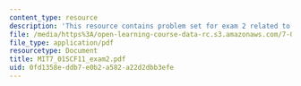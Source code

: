 ```yaml
---
content_type: resource
description: 'This resource contains problem set for exam 2 related to molecular biology. '
file: /media/https%3A/open-learning-course-data-rc.s3.amazonaws.com/7-01sc-fundamentals-of-biology-fall-2011/0fd1358eddb7e0b2a582a22d2dbb3efe_MIT7_01SCF11_exam2.pdf
file_type: application/pdf
resourcetype: Document
title: MIT7_01SCF11_exam2.pdf
uid: 0fd1358e-ddb7-e0b2-a582-a22d2dbb3efe
---
```

